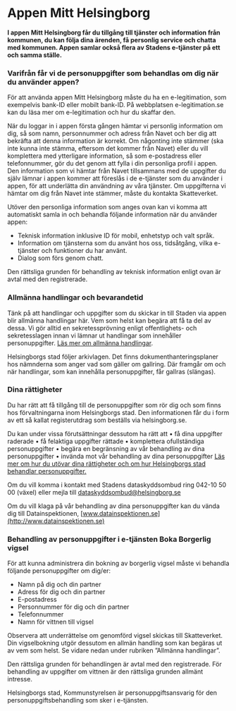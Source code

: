 # Appen Mitt Helsingborg

**I appen Mitt Helsingborg får du tillgång till tjänster och information från kommunen, du kan följa dina ärenden, få personlig service och chatta med kommunen. Appen samlar också flera av Stadens e-tjänster på ett och samma ställe.**


### Varifrån får vi de personuppgifter som behandlas om dig när du använder appen?

För att använda appen Mitt Helsingborg måste du ha en e-legitimation, som exempelvis bank-ID eller mobilt bank-ID. På webbplatsen e-legitimation.se kan du läsa mer om e-legitimation och hur du skaffar den.

När du loggar in i appen första gången hämtar vi personlig information om dig, så som namn, personnummer och adress från Navet och ber dig att bekräfta att denna information är korrekt. Om någonting inte stämmer (ska inte kunna inte stämma, eftersom det kommer från Navet) eller du vill komplettera med ytterligare information, så som e-postadress eller telefonnummer, gör du det genom att fylla i din personliga profil i appen. Den information som vi hämtar från Navet tillsammans med de uppgifter du själv lämnar i appen kommer att föreslås i de e-tjänster som du använder i appen, för att underlätta din användning av våra tjänster. Om uppgifterna vi hämtar om dig från Navet inte stämmer, måste du kontakta Skatteverket.

Utöver den personliga information som anges ovan kan vi komma att automatiskt samla in och behandla följande information när du använder appen:
-	Teknisk information inklusive ID för mobil, enhetstyp och valt språk. 
-	Information om tjänsterna som du använt hos oss, tidsåtgång, vilka e-tjänster och funktioner du har använt.
-	Dialog som förs genom chatt. 

Den rättsliga grunden för behandling av teknisk information enligt ovan är avtal med den registrerade.

### Allmänna handlingar och bevarandetid
Tänk på att handlingar och uppgifter som du skickar in till Staden via appen blir allmänna handlingar här. Vem som helst kan begära att få ta del av dessa. Vi gör alltid en sekretessprövning enligt offentlighets- och sekretesslagen innan vi lämnar ut handlingar som innehåller personuppgifter. [Läs mer om allmänna handlingar](https://helsingborg.se/kommun-och-politik/kontakt-och-paverkan/diarium-handlingar-och-protokoll/allmanna-handlingar/).

Helsingborgs stad följer arkivlagen. Det finns dokumenthanteringsplaner hos nämnderna som anger vad som gäller om gallring. Där framgår om och när handlingar, som kan innehålla personuppgifter, får gallras (slängas).

### Dina rättigheter
Du har rätt att få tillgång till de personuppgifter som rör dig och som finns hos förvaltningarna inom Helsingborgs stad. Den informationen får du i form av ett så kallat registerutdrag som beställs via helsingborg.se.

Du kan under vissa förutsättningar dessutom ha rätt att
•	få dina uppgifter raderade 
•	få felaktiga uppgifter rättade 
•	komplettera ofullständiga personuppgifter 
•	begära en begränsning av vår behandling av dina personuppgifter
•	invända mot vår behandling av dina personuppgifter 
[Läs mer om hur du utövar dina rättigheter och om hur Helsingborgs stad behandlar personuppgifter.](https://helsingborg.se/toppmeny/om-webbplatsen/sa-har-behandlar-vi-dina-personuppgifter/)

Om du vill komma i kontakt med Stadens dataskyddsombud ring 042-10 50 00 (växel) eller mejla till [dataskyddsombud@helsingborg.se](mailto:dataskyddsombud@helsingborg.se)

Om du vill klaga på vår behandling av dina personuppgifter kan du vända dig till Datainspektionen, [www.datainspektionen.se](http://www.datainspektionen.se)

### Behandling av personuppgifter i e-tjänsten Boka Borgerlig vigsel
För att kunna administrera din bokning av borgerlig vigsel måste vi behandla följande personuppgifter om dig/er: 
-	Namn på dig och din partner
-	Adress för dig och din partner
-	E-postadress
-	Personnummer för dig och din partner
-	Telefonnummer
-	Namn för vittnen till vigsel

Observera att underrättelse om genomförd vigsel skickas till Skatteverket. Din vigselbokning utgör dessutom en allmän handling som kan begäras ut av vem som helst. Se vidare nedan under rubriken ”Allmänna handlingar”.

Den rättsliga grunden för behandlingen är avtal med den registrerade. För behandling av uppgifter om vittnen är den rättsliga grunden allmänt intresse. 

Helsingborgs stad, Kommunstyrelsen är personuppgiftsansvarig för den personuppgiftsbehandling som sker i e-tjänsten. 


